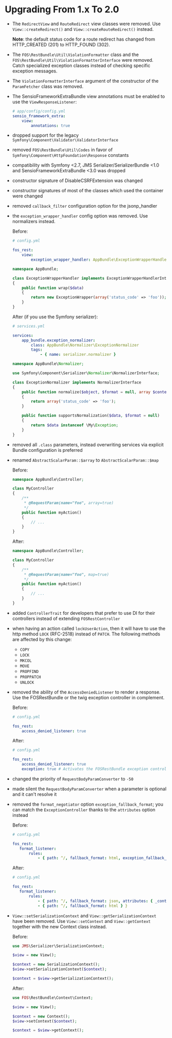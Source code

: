 Upgrading From 1.x To 2.0
=========================

 * The `RedirectView` and `RouteRedirect` view classes were removed. Use
   `View::createRedirect()` and `View::createRouteRedirect()` instead.

   **Note**: the default status code for a route redirect has changed from
   HTTP_CREATED (201) to HTTP_FOUND (302).

 * The `FOS\RestBundle\Util\ViolationFormatter` class and the
   `FOS\RestBundle\Util\ViolationFormatterInterface` were removed.
   Catch specialized exception classes instead of checking specific
   exception messages.

 * The `ViolationFormatterInterface` argument of the constructor of
   the `ParamFetcher` class was removed.

 * The SensioFrameworkExtraBundle view annotations must be enabled to
   use the `ViewResponseListener`:

   ```yaml
   # app/config/config.yml
   sensio_framework_extra:
       view:
           annotations: true
   ```

 * dropped support for the legacy
   `Symfony\Component\Validator\ValidatorInterface`

 * removed `FOS\RestBundle\Util\Codes` in favor of
   `Symfony\Component\HttpFoundation\Response` constants

 * compatibility with Symfony <2.7, JMS Serializer/SerializerBundle <1.0
   and SensioFrameworkExtraBundle <3.0 was dropped

 * constructor signature of DisableCSRFExtension was changed

 * constructor signatures of most of the classes which used the container
   were changed

 * removed `callback_filter` configuration option for the jsonp_handler

 * the `exception_wrapper_handler` config option was removed. Use normalizers instead.

   Before:
   ```yml
   # config.yml

   fos_rest:
       view:
           exception_wrapper_handler: AppBundle\ExceptionWrapperHandler
   ```
   ```php
   namespace AppBundle;

   class ExceptionWrapperHandler implements ExceptionWrapperHandlerInterface
   {
       public function wrap($data)
       {
           return new ExceptionWrapper(array('status_code' => 'foo'));
       }
   }
   ```

   After (if you use the Symfony serializer):
   ```yml
   # services.yml

   services:
       app_bundle.exception_normalizer:
           class: AppBundle\Normalizer\ExceptionNormalizer
           tags:
               - { name: serializer.normalizer }
   ```
   ```php
   namespace AppBundle\Normalizer;

   use Symfony\Component\Serializer\Normalizer\NormalizerInterface;

   class ExceptionNormalizer implements NormalizerInterface
   {
       public function normalize($object, $format = null, array $context = array())
       {
           return array('status_code' => 'foo');
       }

       public function supportsNormalization($data, $format = null)
       {
           return $data instanceof \My\Exception;
       }
   }
   ```

 * removed all `.class` parameters, instead overwriting services via
   explicit Bundle configuration is preferred

 * renamed `AbstractScalarParam::$array` to `AbstractScalarParam::$map`

   Before:
   ```php
   namespace AppBundle\Controller;

   class MyController
   {
       /**
        * @RequestParam(name="foo", array=true)
        */
       public function myAction()
       {
           // ...
       }
   }
   ```

   After:
   ```php
   namespace AppBundle\Controller;

   class MyController
   {
       /**
        * @RequestParam(name="foo", map=true)
        */
       public function myAction()
       {
           // ...
       }
   }
   ```   

 * added `ControllerTrait` for developers that prefer to use DI for their controllers instead of extending ``FOSRestController``

 * when having an action called ``lockUserAction``, then it will have to
   use the http method ``LOCK`` (RFC-2518) instead of ``PATCH``.
   The following methods are affected by this change:

   * `COPY`
   * `LOCK`
   * `MKCOL`
   * `MOVE`
   * `PROPFIND`
   * `PROPPATCH`
   * `UNLOCK`

 * removed the ability of the `AccessDeniedListener` to render a response.
   Use the FOSRestBundle or the twig exception controller in complement.

   Before:
   ```yml
   # config.yml

   fos_rest:
       access_denied_listener: true
   ```

   After:
   ```yml
   # config.yml

   fos_rest:
       access_denied_listener: true
       exception: true # Activates the FOSRestBundle exception controller
   ```

 * changed the priority of `RequestBodyParamConverter` to `-50`

 * made silent the `RequestBodyParamConverter` when a parameter is
   optional and it can't resolve it

 * removed the `format_negotiator` option `exception_fallback_format`;
   you can match the `ExceptionController` thanks to the `attributes`
   option instead

   Before:
   ```yml
   # config.yml

   fos_rest:
      format_listener:
          rules:
              - { path: ^/, fallback_format: html, exception_fallback_format: json }
   ```

   After:
   ```yml
   # config.yml

   fos_rest:
      format_listener:
          rules:
              - { path: ^/, fallback_format: json, attributes: { _controller: FOS\RestBundle\Controller\ExceptionController } }
              - { path: ^/, fallback_format: html } }
   ```

 * `View::setSerializationContext` and `View::getSerializationContext`
   have been removed. Use `View::setContext` and `View::getContext`
   together with the new Context class instead.

   Before:
   ```php
   use JMS\Serializer\SerializationContext;

   $view = new View();

   $context = new SerializationContext();
   $view->setSerializationContext($context);

   $context = $view->getSerializationContext();
   ```

   After:
   ```php
   use FOS\RestBundle\Context\Context;

   $view = new View();

   $context = new Context();
   $view->setContext($context);

   $context = $view->getContext();
   ```
